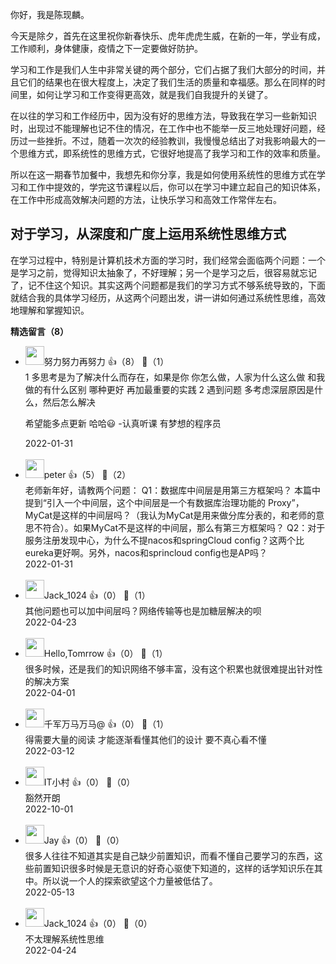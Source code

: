 你好，我是陈现麟。

今天是除夕，首先在这里祝你新春快乐、虎年虎虎生威，在新的一年，学业有成，工作顺利，身体健康，疫情之下一定要做好防护。

学习和工作是我们人生中非常关键的两个部分，它们占据了我们大部分的时间，并且它们的结果也在很大程度上，决定了我们生活的质量和幸福感。那么在同样的时间里，如何让学习和工作变得更高效，就是我们自我提升的关键了。

在以往的学习和工作经历中，因为没有好的思维方法，导致我在学习一些新知识时，出现过不能理解也记不住的情况，在工作中也不能举一反三地处理好问题，经历过一些挫折。不过，随着一次次的经验教训，我慢慢总结出了对我影响最大的一个思维方式，即系统性的思维方式，它很好地提高了我学习和工作的效率和质量。

所以在这一期春节加餐中，我想先和你分享，我是如何使用系统性的思维方式在学习和工作中提效的，学完这节课程以后，你可以在学习中建立起自己的知识体系，在工作中形成高效解决问题的方法，让快乐学习和高效工作常伴左右。

## 对于学习，从深度和广度上运用系统性思维方式

在学习过程中，特别是计算机技术方面的学习时，我们经常会面临两个问题：一个是学习之前，觉得知识太抽象了，不好理解；另一个是学习之后，很容易就忘记了，记不住这个知识。其实这两个问题都是我们的学习方式不够系统导致的，下面就结合我的具体学习经历，从这两个问题出发，讲一讲如何通过系统性思维，高效地理解和掌握知识。
<div><strong>精选留言（8）</strong></div><ul>
<li><img src="https://static001.geekbang.org/account/avatar/00/12/0c/f7/d6547adb.jpg" width="30px"><span>努力努力再努力</span> 👍（8） 💬（1）<div>1 多思考是为了解决什么而存在，如果是你 你怎么做，人家为什么这么做 和我做的有什么区别 哪种更好
 再加最重要的实践
2 遇到问题 多考虑深层原因是什么，然后怎么解决

希望能多点更新 哈哈😃 
   -认真听课 有梦想的程序员</div>2022-01-31</li><br/><li><img src="https://static001.geekbang.org/account/avatar/00/10/25/87/f3a69d1b.jpg" width="30px"><span>peter</span> 👍（5） 💬（2）<div>老师新年好，请教两个问题：
Q1：数据库中间层是用第三方框架吗？
本篇中提到“引入一个中间层，这个中间层是一个有数据库治理功能的 Proxy”，MyCat是这样的中间层吗？（我认为MyCat是用来做分库分表的，和老师的意思不符合）。如果MyCat不是这样的中间层，那么有第三方框架吗？
Q2：对于服务注册发现中心，为什么不提nacos和springCloud config？这两个比eureka更好啊。另外，nacos和sprincloud config也是AP吗？</div>2022-01-31</li><br/><li><img src="https://thirdwx.qlogo.cn/mmopen/vi_32/icHMBoxO5zDicEgIOkFsZCsbicMAeaW3zd7e6YjJJKfvwu7Q8E3wtpXojfdClOeCGrPicJ16FBpEMicfpuDiariajibDSg/132" width="30px"><span>Jack_1024</span> 👍（0） 💬（1）<div>其他问题也可以加中间层吗？网络传输等也是加糖层解决的呗</div>2022-04-23</li><br/><li><img src="https://static001.geekbang.org/account/avatar/00/14/a0/59/86073794.jpg" width="30px"><span>Hello,Tomrrow</span> 👍（0） 💬（1）<div>很多时候，还是我们的知识网络不够丰富，没有这个积累也就很难提出针对性的解决方案</div>2022-04-01</li><br/><li><img src="https://static001.geekbang.org/account/avatar/00/16/e4/e7/31944ee7.jpg" width="30px"><span>千军万马万马@</span> 👍（0） 💬（1）<div>得需要大量的阅读 才能逐渐看懂其他们的设计 要不真心看不懂</div>2022-03-12</li><br/><li><img src="https://static001.geekbang.org/account/avatar/00/14/4c/b5/fcede1a9.jpg" width="30px"><span>IT小村</span> 👍（0） 💬（0）<div>豁然开朗</div>2022-10-01</li><br/><li><img src="https://static001.geekbang.org/account/avatar/00/10/56/4e/9291fac0.jpg" width="30px"><span>Jay</span> 👍（0） 💬（0）<div>很多人往往不知道其实是自己缺少前置知识，而看不懂自己要学习的东西，这些前置知识很多时候是无意识的好奇心驱使下知道的，这样的话学知识乐在其中。所以说一个人的探索欲望这个力量被低估了。</div>2022-05-13</li><br/><li><img src="https://thirdwx.qlogo.cn/mmopen/vi_32/icHMBoxO5zDicEgIOkFsZCsbicMAeaW3zd7e6YjJJKfvwu7Q8E3wtpXojfdClOeCGrPicJ16FBpEMicfpuDiariajibDSg/132" width="30px"><span>Jack_1024</span> 👍（0） 💬（0）<div>不太理解系统性思维</div>2022-04-24</li><br/>
</ul>
